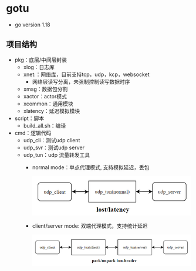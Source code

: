 # gotu

* go version 1.18

## 项目结构

* pkg：底层/中间层封装
  * xlog：日志库
  * xnet:：网络库，目前支持tcp，udp，kcp，websocket
    * 网络层读写分离，未强制控制读写数据时序
  * xmsg：数据包分割
  * xactor：actor模式
  * xcommon：通用模块
  * xlatency：延迟模拟模块
* script：脚本
  * build_all.sh：编译
* cmd：逻辑代码
  * udp_cli：测试udp client
  * udp_svr：测试udp server
  * udp_tun：udp 流量转发工具
    * normal mode：单点代理模式, 支持模拟延迟，丢包

      ![1679884405633](image/README/1679884405633.png)
    * client/server mode: 双端代理模式，支持统计延迟

      ![1679884422924](image/README/1679884422924.png)
